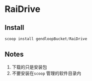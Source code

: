 # RaiDrive

## Install

```powershell
scoop install gendloopBucket/RaiDrive
```

## Notes

1. 下载的只是安装包
2. 不要安装在`scoop` 管理的软件目录内
